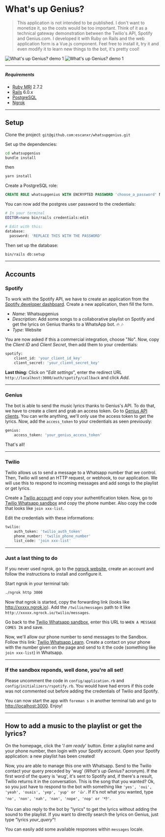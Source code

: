 # What's up Genius?

> This application is not intended to be published. I don't want to monetize it, so the costs would be too important.
Think of it as a technical gateway demonstration between the Twilio's API, Spotify and Genius.com.
I developed it with Ruby on Rails and the web application form is a Vue.js component.
Feel free to install it, try it and even modify it to learn new things to the bot, it's pretty cool!

![What's up Genius? demo 1](https://media.giphy.com/media/GeTuWzucRMZp27d2U0/giphy.gif)
![What's up Genius? demo 1](https://media.giphy.com/media/Nq6T8LX3CEpegoA1BO/giphy.gif)

---

##### Requirements
- [Ruby MRI](https://www.ruby-lang.org/) 2.7.2
- [Rails](http://rubyonrails.org/) 6.0.x
- [PostgreSQL](https://www.postgresql.org/)
- [Ngrok](https://ngrok.com/)

---

## Setup

Clone the project:
`git@github.com:escanxr/whatsupgenius.git`

Set up the dependencies:
```bash
cd whatsupgenius
bundle install
```

then
```bash
yarn install
```

Create a PostgreSQL role:
```sql
CREATE ROLE whatsupgenius WITH ENCRYPTED PASSWORD 'choose_a_password' NOSUPERUSER CREATEDB LOGIN;
```

You can now add the postgres user password to the credentials:
```bash
# In your terminal
EDITOR=nano bin/rails credentials:edit

# Edit with this:
database:
  password: 'REPLACE THIS WITH THE PASSWORD'
```

Then set up the database:
```bash
bin/rails db:setup
```

---

## Accounts

### Spotify
To work with the Spotify API, we have to create an application from the [Spotify developer dashboard](https://developer.spotify.com/dashboard/login). 
Create a new application, then fill the form.
- *Name*: Whatsupgenius
- *Description*: Add some songs to a collaborative playlist on Spotify and get the lyrics on Genius thanks to a WhatsApp bot. 🔥 🎶
- *Type*: Website

You are now asked if this a commercial integration, choose "*No*".
Now, copy the *Client ID* and *Client Secret*, then add them to your credentials:

```bash
spotify:
    client_id: 'your_client_id_key'
    client_secret: 'your_client_secret_key'
```

**Last thing:** Click on "*Edit settings*", enter the redirect URL `http://localhost:3000/auth/spotify/callback` and click *Add*.

---

### Genius
The bot is able to send the music lyrics thanks to Genius's API. To do that, we have to create a client and grab an access token.
Go to [Genius API clients](https://genius.com/api-clients). You can write anything, we'll only use the access token to get the lyrics.
Now, add the `access_token` to your credentials as seen previously:

```bash
genius:
    access_token: 'your_genius_access_token'
```

That's all!

---

### Twilio
Twilio allows us to send a message to a Whatsapp number that we control. Then, Twilio will send an HTTP request, or webhook, to our application. 
We will use this to respond to incoming messages and add songs to the playlist or get lyrics.

Create a [Twilio account](https://www.twilio.com/try-twilio) and copy your authentification token.
Now, go to [Twilio Whatsapp sandbox](https://www.twilio.com/console/sms/whatsapp/sandbox) and copy the phone number.
Also copy the code that looks like `join xxx-list`.

Edit the credentials with these informations:
```bash
twilio:
    auth_token: 'twilio_auth_token'
    phone_number: 'twilio_phone_number'
    list_code: 'join xxx-list'
```

---

### Just a last thing to do

If you never used ngrok, go to the [ngrock website](https://ngrok.com), create an account and follow the instructions to install and configure it.

Start ngrok in your terminal tab:
```bash
./ngrok http 3000
```
Now that ngrok is started, copy the forwarding link (looks like http://xxxxx.ngrok.io).
Add the `/twilio/messages` path to it like `http://xxxxx.ngrock.io/twilio/messages`.

Go back to the [Twilio Whatsapp sandbox](https://www.twilio.com/console/sms/whatsapp/sandbox), enter this URL to `WHEN A MESSAGE COMES IN` and save.

Now, we'll allow our phone number to send messages to the Sandbox. Follow this link: [Twilio Whatsapp Learn](https://www.twilio.com/console/sms/whatsapp/learn). 
Create a contact on your phone with the number given on the page and send to it the code (something like `join xxx-list`) in Whatsapp.

---

### If the sandbox reponds, well done, you're all set!

Please uncomment the code in `config/application.rb` and `config/initializers/rspotify.rb`. You would have had errors if this code was not commented out before adding the credentials of Twilio and Spotify.

You can now start the app with `foreman s` in another terminal tab and go to [http://localhost:3000](http://localhost:3000). Enjoy!

---

## How to add a music to the playlist or get the lyrics?

On the homepage, click the '*I am ready*' button. Enter a playlist name and your phone number, then login with your Spotify account.
Open your Spotify application: a new playlist has been created!

Now, you are able to manage this one with Whatsapp. Send to the Twilio contact your query preceded by 'wug' (*What's up Genius?* acronym).
If the first word of the query is 'wug', it's sent to Spotify and, if there's a result, Twilio returns it in the conversation.
This is the song that you wanted? Ok, so you just have to respond to the bot with something like `'yes', 'oui', 'yeah', 'ouais', 'yep', 'yup' or '👍'`.
If it's not what you wanted, type `'no', 'non', 'nah', 'nan', 'nope', 'nop' or '👎'`.

You can also reply to the bot by "lyrics" to get the lyrics without adding the sound to the playlist.
If you want to directly search the lyrics on Genius, just type "lyrics _your\_query_"!

You can easily add some available responses within `messages` locale.
